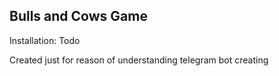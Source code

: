Bulls and Cows Game
-------------
Installation:
Todo

Created just for reason of understanding telegram bot creating
